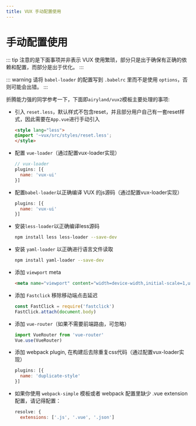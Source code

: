 ```yaml
---
title: VUX 手动配置使用
---
```


# 手动配置使用

::: tip
注意的是下面事项并非表示 VUX 使用繁琐，部分只是出于确保有正确的依赖和配置，而部分是出于优化。
:::

::: warning
请将 `babel-loader` 的配置写到 `.babelrc` 里而不是使用 `options`，否则可能会出错。
:::

折腾能力强的同学参考一下，下面即`airyland/vux2`模板主要处理的事项:

- 引入 `reset.less`，默认样式不包含reset，并且部分用户自己有一套reset样式，因此需要在`App.vue`进行手动引入

  ``` html
  <style lang="less">
  @import '~vux/src/styles/reset.less';
  </style>
  ```

- 配置 `vue-loader`（通过配置vux-loader实现）

  ``` js
  // vux-loader
  plugins: [{
    name: 'vux-ui'
  }]
  ```
- 配置`babel-loader`以正确编译 VUX 的js源码（通过配置vux-loader实现）

  ``` js
  plugins: [{
    name: 'vux-ui'
  }]
  ```
- 安装`less-loader`以正确编译less源码

  ``` bash
  npm install less less-loader --save-dev
  ```
- 安装 `yaml-loader` 以正确进行语言文件读取

  ``` bash
  npm install yaml-loader --save-dev
  ```

- 添加 `viewport` meta

  ``` html
  <meta name="viewport" content="width=device-width,initial-scale=1,user-scalable=0">
  ```
- 添加 `Fastclick` 移除移动端点击延迟

  ``` js
  const FastClick = require('fastclick')
  FastClick.attach(document.body)
  ```
- 添加 `vue-router`（如果不需要前端路由，可忽略）

  ``` js
  import VueRouter from 'vue-router'
  Vue.use(VueRouter)
  ```

- 添加 webpack plugin, 在构建后去除重复css代码（通过配置vux-loader实现）

  ``` js
  plugins: [{
    name: 'duplicate-style'
  }]
  ```

- 如果你使用 `webpack-simple` 模板或者 webpack 配置里缺少 .vue extension 配置，请记得配置：

  ``` js
  resolve: {
    extensions: ['.js', '.vue', '.json']
  ```